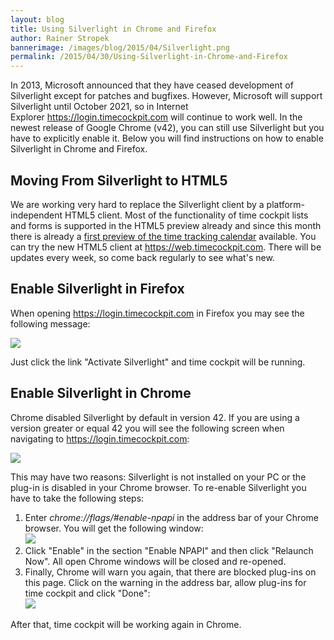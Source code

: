 ```yaml
---
layout: blog
title: Using Silverlight in Chrome and Firefox
author: Rainer Stropek
bannerimage: /images/blog/2015/04/Silverlight.png
permalink: /2015/04/30/Using-Silverlight-in-Chrome-and-Firefox
---
```


<p xmlns="http://www.w3.org/1999/xhtml">In 2013, Microsoft announced that they have ceased development of Silverlight except for patches and bugfixes. However, Microsoft will support Silverlight until October 2021, so in Internet Explorer <a href="https://login.timecockpit.com/">https://login.timecockpit.com</a> will continue to work well. In the newest release of Google Chrome (v42), you can still use Silverlight but you have to explicitly enable it. Below you will find instructions on how to enable Silverlight in Chrome and Firefox.<br /></p><h2 xmlns="http://www.w3.org/1999/xhtml">Moving From Silverlight to HTML5</h2><p xmlns="http://www.w3.org/1999/xhtml">We are working very hard to replace the Silverlight client by a platform-<span lang="EN-US">independent</span> HTML5 client. Most of the functionality of time cockpit lists and forms is supported in the HTML5 preview already and since this month there is already a <a href="~/blog/2015/04/30/New-in-Version-May-2015-A-Glimpse-at-the-HTML5-Calendar">first preview of the time tracking calendar</a> available. You can try the new HTML5 client at <a href="https://web.timecockpit.com" target="_blank">https://web.timecockpit.com</a>. There will be updates every week, so come back regularly to see what's new.</p><h2 xmlns="http://www.w3.org/1999/xhtml">Enable Silverlight in Firefox
<br /></h2><p xmlns="http://www.w3.org/1999/xhtml">When opening <a href="https://login.timecockpit.com/" target="_blank">https://login.timecockpit.com</a> in Firefox you may see the following message:</p><p xmlns="http://www.w3.org/1999/xhtml">
  <img src="{{site.baseurl}}images/blog/2015/04/firefox-silverlight.png" />
</p><p xmlns="http://www.w3.org/1999/xhtml">Just click the link "Activate Silverlight" and time cockpit will be running.</p><h2 xmlns="http://www.w3.org/1999/xhtml">Enable Silverlight in Chrome</h2><p xmlns="http://www.w3.org/1999/xhtml">Chrome disabled Silverlight by default in version 42. If you are using a version greater or equal 42 you will see the following screen when navigating to <a href="https://login.timecockpit.com/" target="_blank">https://login.timecockpit.com</a>:<br /></p><p xmlns="http://www.w3.org/1999/xhtml">
  <img src="{{site.baseurl}}images/blog/2015/04/chrome-silverlight.png" />
</p><p xmlns="http://www.w3.org/1999/xhtml">This may have two reasons: Silverlight is not installed on your PC or the plug-in is disabled in your Chrome browser. To re-enable Silverlight you have to take the following steps:</p><ol xmlns="http://www.w3.org/1999/xhtml">
  <li>Enter <em>chrome://flags/#enable-npapi</em> in the address bar of your Chrome browser. You will get the following window:
<br /><img src="{{site.baseurl}}images/blog/2015/04/chrome-enable-npapi.png" /></li>
  <li>Click "Enable" in the section "Enable NPAPI" and then click "Relaunch Now". All open Chrome windows will be closed and re-opened.</li>
  <li>Finally, Chrome will warn you again, that there are blocked plug-ins on this page. Click on the warning in the address bar, allow plug-ins for time cockpit and click "Done":
<br /><img src="{{site.baseurl}}images/blog/2015/04/chrome-allow-plug-ins.png" /></li>
</ol><p xmlns="http://www.w3.org/1999/xhtml">After that, time cockpit will be working again in Chrome.</p>